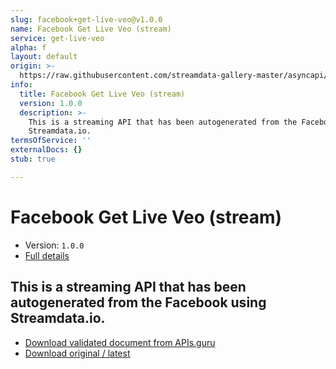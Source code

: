 ```yaml
---
slug: facebook+get-live-veo@v1.0.0
name: Facebook Get Live Veo (stream)
service: get-live-veo
alpha: f
layout: default
origin: >-
  https://raw.githubusercontent.com/streamdata-gallery-master/asyncapi/master/_listings/facebook/facebook-get-live-veo-stream-async.md
info:
  title: Facebook Get Live Veo (stream)
  version: 1.0.0
  description: >-
    This is a streaming API that has been autogenerated from the Facebook using
    Streamdata.io.
termsOfService: ''
externalDocs: {}
stub: true

---
```

# Facebook Get Live Veo (stream)

* Version: `1.0.0`
* [Full details](../html/facebook+get-live-veo@v1.0.0.html)



## This is a streaming API that has been autogenerated from the Facebook using Streamdata.io.



* [Download validated document from APIs.guru](https://raw.githubusercontent.com/APIs-guru/asyncapi-directory/master/docs/APIs/facebook%2Bget-live-veo%40v1.0.0.yaml)
* [Download original / latest](https://raw.githubusercontent.com/streamdata-gallery-master/asyncapi/master/_listings/facebook/facebook-get-live-veo-stream-async.md)

<script type="application/ld+json">
{
  "@context": "http://schema.org/",
  "@type": "WebAPI",
  "description": "This is a streaming API that has been autogenerated from the Facebook using Streamdata.io.",
  "documentation": "",

  "name": "Facebook Get Live Veo (stream)"
}
</script>
